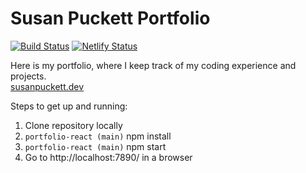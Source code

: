 # Susan Puckett Portfolio

[![Build Status](https://travis-ci.com/sepuckett86/portfolio-react.svg?branch=master)](https://travis-ci.com/sepuckett86/portfolio-react)
[![Netlify Status](https://api.netlify.com/api/v1/badges/4de082c9-7493-438e-8b84-7e13f6965627/deploy-status)](https://app.netlify.com/sites/hardcore-pike-89a325/deploys)

Here is my portfolio, where I keep track of my coding experience and projects.
<br>
[susanpuckett.dev](http://susanpuckett.dev)

Steps to get up and running:

1. Clone repository locally
1. `portfolio-react (main)` npm install
1. `portfolio-react (main)` npm start
1. Go to http://localhost:7890/ in a browser
